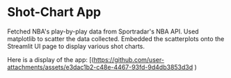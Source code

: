 # Shot-Chart App
Fetched NBA's play-by-play data from Sportradar's NBA API. Used matplotlib to scatter the data collected. Embedded the scatterplots onto the Streamlit UI page to display various shot charts.

Here is a display of the app:
[(https://github.com/user-attachments/assets/e3dac1b2-c48e-4467-93fd-9d4db3853d3d
)
